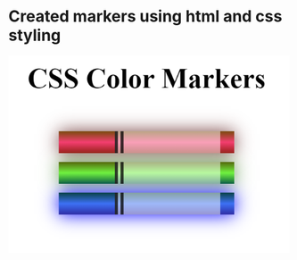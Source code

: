 # Created markers using html and css styling

<img src="https://raw.githubusercontent.com/dhannywi/freecodecamp/main/ResponsiveWebDesign/css-markers/css-markers.png" alt="markers">
